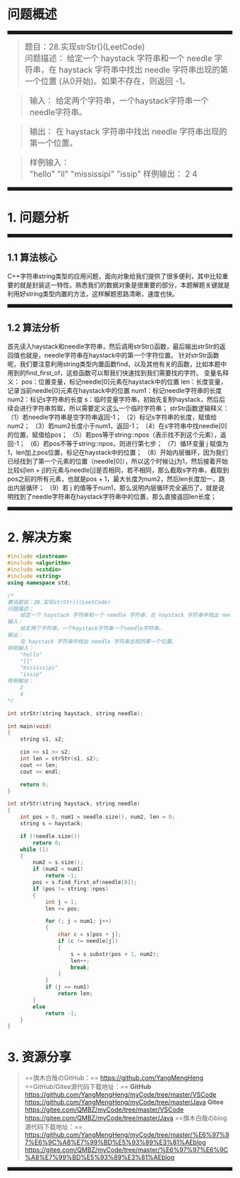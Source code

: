 # 问题概述
<hr style=" border:solid; width:100%; height:2px;" color=#000000 size=1">

> <font size=4>题目：28.实现strStr()(LeetCode)<br />
> 问题描述：
	给定一个 haystack 字符串和一个 needle 字符串，在 haystack 字符串中找出 needle 字符串出现的第一个位置 (从0开始)。如果不存在，则返回  -1。
</font>

<font size=4>

> 
> 输入：
> 给定两个字符串，一个haystack字符串一个needle字符串。
	
> 输出：
> 在 haystack 字符串中找出 needle 字符串出现的第一个位置。
		
> 样例输入： 	
> "hello"
	"ll"
	"mississipi"
	"issip"
> 样例输出： 
> 2
	4
</font>
<hr style=" border:solid; width:100%; height:2px;" color=#000000 size=1">

# 1. 问题分析

<hr style=" border:solid; width:100%; height:2px;" color=#000000 size=1">

## 1.1 算法核心
C++字符串string类型的应用问题，面向对象给我们提供了很多便利，其中比较重要的就是封装这一特性，熟悉我们的数据对象是很重要的部分，本题解题关键就是利用好string类型内置的方法，这样解题思路清晰，速度也快。

<hr style=" border:solid; width:100%; height:2px;" color=#000000 size=1">

## 1.2 算法分析
首先读入haystack和needle字符串，然后调用strStr()函数，最后输出strStr的返回值也就是，needle字符串在haystack中的第一个字符位置。
针对strStr函数呢，我们要注意利用string类型内置函数find，以及其他有关的函数，比如本题中用到的find_first_of，这些函数可以帮我们快速找到我们需要找的字符。
变量名释义：
pos：位置变量，标记needle[0]元素在haystack中的位置
len：长度变量，记录当前needle[0]元素在haystack中的位置
num1：标记needle字符串的长度
num2：标记s字符串的长度
s：临时变量字符串，初始先复制haystack，然后后续会进行字符串剪取，所以需要定义这么一个临时字符串；
strStr函数逻辑释义：
（1）若needle字符串是空字符串返回-1；
（2）标记s字符串的长度，赋值给num2；
（3）若num2长度小于num1，返回-1；
（4）在s字符串中找needle[0]的位置，赋值给pos；
（5）若pos等于string::npos（表示找不到这个元素），返回-1；
（6）若pos不等于string::npos，则进行第七步；
（7）循环变量 j 赋值为1，len加上pos位置，标记在haystack中的位置；
（8）开始内层循环，因为我们已经找到了第一个元素的位置（needle[0]），所以这个时候让j为1，然后接着开始比较s[len + j]的元素与needle[j]是否相同，若不相同，那么截取s字符串，截取到pos之前的所有元素，也就是pos + 1，最大长度为num2，然后len长度加一，跳出内层循环；
（9）若 j 的值等于num1，那么说明内层循环完全遍历了，就是说明找到了needle字符串在haystack字符串中的位置，那么直接返回len长度；

<hr style=" border:solid; width:100%; height:2px;" color=#000000 size=1">

# 2. 解决方案

```cpp
#include <iostream>
#include <algorithm>
#include <cstdio>
#include <string>
using namespace std;

/*
算法题目：28.实现strStr()(LeetCode)
问题描述：
	给定一个 haystack 字符串和一个 needle 字符串，在 haystack 字符串中找出 needle 字符串出现的第一个位置 (从0开始)。如果不存在，则返回  -1。
输入：
	给定两个字符串，一个haystack字符串一个needle字符串。
输出：
	在 haystack 字符串中找出 needle 字符串出现的第一个位置。
样例输入：
	"hello"
	"ll"
	"mississipi"
	"issip"
样例输出：
	2
	4
*/

int strStr(string haystack, string needle);

int main(void)
{
	string s1, s2;

	cin >> s1 >> s2;
	int len = strStr(s1, s2);
	cout << len;
	cout << endl;

	return 0;
}

int strStr(string haystack, string needle)
{
	int pos = 0, num1 = needle.size(), num2, len = 0;
	string s = haystack;

	if (!needle.size())
		return 0;
	while (1)
	{
		num2 = s.size();
		if (num2 < num1)
			return -1;
		pos = s.find_first_of(needle[0]);
		if (pos != string::npos)
		{
			int j = 1;
			len += pos;

			for (; j < num1; j++)
			{
				char c = s[pos + j];
				if (c != needle[j])
				{
					s = s.substr(pos + 1, num2);
					len++;
					break;
				}
			}
			if (j == num1)
				return len;
		}
		else
			return -1;
	}
}
```

# 3. 资源分享
> ==旗木白哉のGitHub：==
> https://github.com/YangMengHeng
> ==GitHub/Gitee源代码下载地址：==
> **GitHub**
> https://github.com/YangMengHeng/myCode/tree/master/VSCode
> https://github.com/YangMengHeng/myCode/tree/master/Java
> **Gitee**
> https://gitee.com/QMBZ/myCode/tree/master/VSCode
> https://gitee.com/QMBZ/myCode/tree/master/Java
> ==旗木白哉のblog源代码下载地址：==
>https://github.com/YangMengHeng/myCode/tree/master/%E6%97%97%E6%9C%A8%E7%99%BD%E5%93%89%E3%81%AEblog
>https://gitee.com/QMBZ/myCode/tree/master/%E6%97%97%E6%9C%A8%E7%99%BD%E5%93%89%E3%81%AEblog

<hr style=" border:solid; width:100%; height:2px;" color=#000000 size=1">
